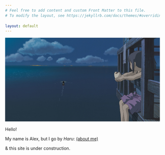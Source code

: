 ```yaml
---
# Feel free to add content and custom Front Matter to this file.
# To modify the layout, see https://jekyllrb.com/docs/themes/#overriding-theme-defaults

layout: default
---
```


![Wallpaper](/assets/spirit.jpeg)

Hello!

My name is Alex, but I go by *Haru*: [(about me)](https://hxxru.github.io/about)

& this site is under construction. 


